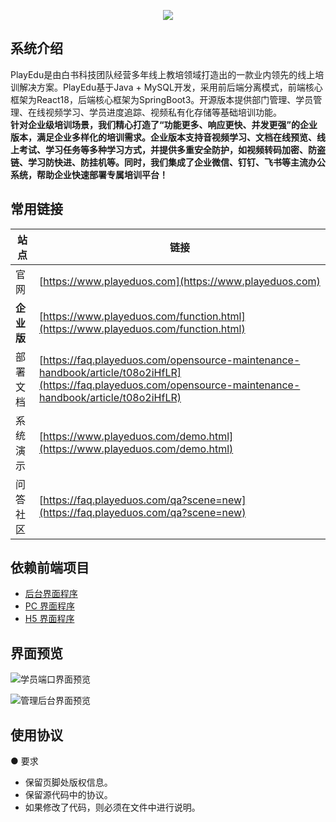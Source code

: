 <p align="center">
<img src="https://meedu.cloud.oss.meedu.vip/playedu/%E5%A4%B4%E5%9B%BE.jpg"/>
</p>

## 系统介绍

PlayEdu是由白书科技团队经营多年线上教培领域打造出的一款业内领先的线上培训解决方案。PlayEdu基于Java + MySQL开发，采用前后端分离模式，前端核心框架为React18，后端核心框架为SpringBoot3。开源版本提供部门管理、学员管理、在线视频学习、学员进度追踪、视频私有化存储等基础培训功能。  
**针对企业级培训场景，我们精心打造了“功能更多、响应更快、并发更强”的企业版本，满足企业多样化的培训需求。企业版本支持音视频学习、文档在线预览、线上考试、学习任务等多种学习方式，并提供多重安全防护，如视频转码加密、防盗链、学习防快进、防挂机等。同时，我们集成了企业微信、钉钉、飞书等主流办公系统，帮助企业快速部署专属培训平台！**

## 常用链接

| 站点       | 链接                                                                         |
| ---------- | ---------------------------------------------------------------------------- |
| 官网       | [https://www.playeduos.com](https://www.playeduos.com)                             |
| **企业版** | [https://www.playeduos.com/function.html](https://www.playeduos.com/function.html)     |
| 部署文档   | [https://faq.playeduos.com/opensource-maintenance-handbook/article/t08o2iHfLR](https://faq.playeduos.com/opensource-maintenance-handbook/article/t08o2iHfLR)                 |
| 系统演示   | [https://www.playeduos.com/demo.html](https://www.playeduos.com/demo.html)                 |
| 问答社区   | [https://faq.playeduos.com/qa?scene=new](https://faq.playeduos.com/qa?scene=new) |

## 依赖前端项目

- [后台界面程序](https://github.com/PlayEdu/backend)
- [PC 界面程序](https://github.com/PlayEdu/frontend)
- [H5 界面程序](https://github.com/PlayEdu/h5)

## 界面预览

![学员端口界面预览](https://meedu.cloud.oss.meedu.vip/playedu/%E5%89%8D%E5%8F%B0%E9%A1%B5%E9%9D%A2.jpg)

![管理后台界面预览](https://meedu.cloud.oss.meedu.vip/playedu/%E5%90%8E%E5%8F%B0%E9%A1%B5%E9%9D%A2.jpg)

## 使用协议

● 要求

- 保留页脚处版权信息。
- 保留源代码中的协议。
- 如果修改了代码，则必须在文件中进行说明。
